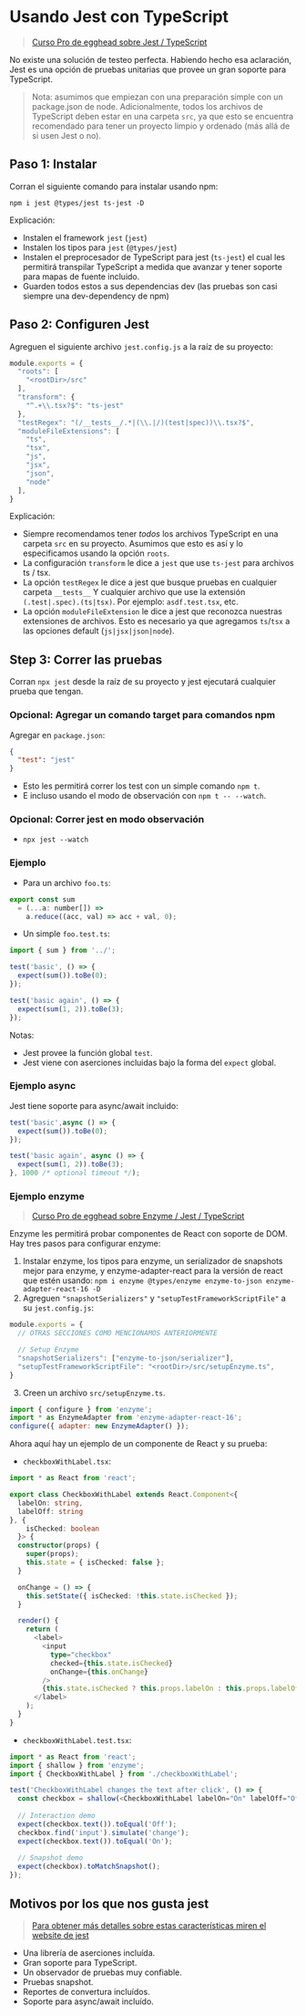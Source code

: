 # Usando Jest con TypeScript

> [Curso Pro de egghead sobre Jest / TypeScript](https://egghead.io/lessons/typescript-getting-started-with-jest-using-typescript)

No existe una solución de testeo perfecta. Habiendo hecho esa aclaración, Jest es una opción de pruebas unitarias que provee un gran soporte para TypeScript.

> Nota: asumimos que empiezan con una preparación simple con un package.json de node. Adicionalmente, todos los archivos de TypeScript deben estar en una carpeta `src`, ya que esto se encuentra recomendado para tener un proyecto limpio y ordenado (más allá de si usen Jest o no).

## Paso 1: Instalar

Corran el siguiente comando para instalar usando npm:

```shell
npm i jest @types/jest ts-jest -D
```

Explicación:

* Instalen el framework `jest` (`jest`)
* Instalen los tipos para `jest` (`@types/jest`)
* Instalen el preprocesador de TypeScript para jest (`ts-jest`) el cual les permitirá transpilar TypeScript a medida que avanzar y tener soporte para mapas de fuente incluido.
* Guarden todos estos a sus dependencias dev (las pruebas son casi siempre una dev-dependency de npm)


## Paso 2: Configuren Jest

Agreguen el siguiente archivo `jest.config.js` a la raíz de su proyecto:

```js
module.exports = {
  "roots": [
    "<rootDir>/src"
  ],
  "transform": {
    "^.+\\.tsx?$": "ts-jest"
  },
  "testRegex": "(/__tests__/.*|(\\.|/)(test|spec))\\.tsx?$",
  "moduleFileExtensions": [
    "ts",
    "tsx",
    "js",
    "jsx",
    "json",
    "node"
  ],
}
```

Explicación:

* Siempre recomendamos tener *todos* los archivos TypeScript en una carpeta `src` en su proyecto. Asumimos que esto es así y lo especificamos usando la opción `roots`.
* La configuración `transform` le dice a `jest` que use `ts-jest` para archivos ts / tsx.
* La opción `testRegex` le dice a jest que busque pruebas en cualquier carpeta `__tests__` Y cualquier archivo que use la extensión `(.test|.spec).(ts|tsx)`. Por ejemplo: `asdf.test.tsx`, etc.
* La opción `moduleFileExtension` le dice a jest que reconozca nuestras extensiones de archivos. Esto es necesario ya que agregamos `ts`/`tsx` a las opciones default (`js|jsx|json|node`).

## Step 3: Correr las pruebas

Corran `npx jest` desde la raíz de su proyecto y jest ejecutará cualquier prueba que tengan.

### Opcional: Agregar un comando target para comandos npm

Agregar en `package.json`:

```json
{
  "test": "jest"
}
```

* Esto les permitirá correr los test con un simple comando `npm t`.
* E incluso usando el modo de observación con `npm t -- --watch`.

### Opcional: Correr jest en modo observación

* `npx jest --watch`

### Ejemplo

* Para un archivo `foo.ts`:

```js
export const sum
  = (...a: number[]) =>
    a.reduce((acc, val) => acc + val, 0);
```

* Un simple `foo.test.ts`:

```js
import { sum } from '../';

test('basic', () => {
  expect(sum()).toBe(0);
});

test('basic again', () => {
  expect(sum(1, 2)).toBe(3);
});
```

Notas:

* Jest provee la función global `test`.
* Jest viene con aserciones incluidas bajo la forma del `expect` global.

### Ejemplo async

Jest tiene soporte para async/await incluido:

```js
test('basic',async () => {
  expect(sum()).toBe(0);
});

test('basic again', async () => {
  expect(sum(1, 2)).toBe(3);
}, 1000 /* optional timeout */);
```

### Ejemplo enzyme



> [Curso Pro de egghead sobre Enzyme / Jest / TypeScript](https://egghead.io/lessons/react-test-react-components-and-dom-using-enzyme)

Enzyme les permitirá probar componentes de React con soporte de DOM. Hay tres pasos para configurar enzyme:

1. Instalar enzyme, los tipos para enzyme, un serializador de snapshots mejor para enzyme, y enzyme-adapter-react para la versión de react que estén usando:
`npm i enzyme @types/enzyme enzyme-to-json enzyme-adapter-react-16 -D`
2. Agreguen `"snapshotSerializers"` y `"setupTestFrameworkScriptFile"` a su `jest.config.js`:  

```js
module.exports = {
  // OTRAS SECCIONES COMO MENCIONAMOS ANTERIORMENTE

  // Setup Enzyme
  "snapshotSerializers": ["enzyme-to-json/serializer"],
  "setupTestFrameworkScriptFile": "<rootDir>/src/setupEnzyme.ts",
}
```

3. Creen un archivo `src/setupEnzyme.ts`.

```js
import { configure } from 'enzyme';
import * as EnzymeAdapter from 'enzyme-adapter-react-16';
configure({ adapter: new EnzymeAdapter() });
```

Ahora aquí hay un ejemplo de un componente de React y su prueba:

* `checkboxWithLabel.tsx`:

```ts
import * as React from 'react';

export class CheckboxWithLabel extends React.Component<{
  labelOn: string,
  labelOff: string
}, {
    isChecked: boolean
  }> {
  constructor(props) {
    super(props);
    this.state = { isChecked: false };
  }

  onChange = () => {
    this.setState({ isChecked: !this.state.isChecked });
  }

  render() {
    return (
      <label>
        <input
          type="checkbox"
          checked={this.state.isChecked}
          onChange={this.onChange}
        />
        {this.state.isChecked ? this.props.labelOn : this.props.labelOff}
      </label>
    );
  }
}

```

* `checkboxWithLabel.test.tsx`:

```ts
import * as React from 'react';
import { shallow } from 'enzyme';
import { CheckboxWithLabel } from './checkboxWithLabel';

test('CheckboxWithLabel changes the text after click', () => {
  const checkbox = shallow(<CheckboxWithLabel labelOn="On" labelOff="Off" />);
  
  // Interaction demo
  expect(checkbox.text()).toEqual('Off');
  checkbox.find('input').simulate('change');
  expect(checkbox.text()).toEqual('On');
  
  // Snapshot demo
  expect(checkbox).toMatchSnapshot();
});
```

## Motivos por los que nos gusta jest

> [Para obtener más detalles sobre estas características miren el website de jest](http://facebook.github.io/jest/)

* Una librería de aserciones incluída.
* Gran soporte para TypeScript.
* Un observador de pruebas muy confiable.
* Pruebas snapshot.
* Reportes de convertura incluídos.
* Soporte para async/await incluído.

